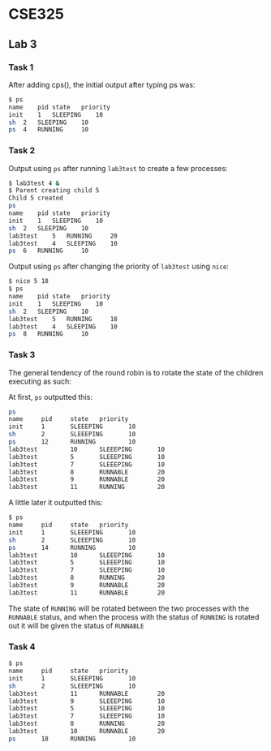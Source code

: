 # CSE325

## Lab 3

### Task 1
After adding cps(), the initial output after typing ps was:

```bash
$ ps
name	pid	state	priority
init	1	SLEEPING	10
sh	2	SLEEPING	10
ps	4	RUNNING		10
```

### Task 2
Output using `ps` after running `lab3test` to create a few processes:
 ```bash
$ lab3test 4 &
$ Parent creating child 5
Child 5 created
ps
name	pid	state	priority
init	1	SLEEPING	10
sh	2	SLEEPING	10
lab3test	5	RUNNING		20
lab3test	4	SLEEPING	10
ps	6	RUNNING		10
 ```

 Output using `ps` after changing the priority of `lab3test` using `nice`:
 ```bash
$ nice 5 18
$ ps
name	pid	state	priority
init	1	SLEEPING	10
sh	2	SLEEPING	10
lab3test	5	RUNNING		18
lab3test	4	SLEEPING	10
ps	8	RUNNING		10
 ```

### Task 3

The general tendency of the round robin is to rotate the state of the children executing as such:

At first, `ps` outputted this:

```bash
ps
name     pid     state   priority 
init     1       SLEEEPING       10 
sh       2       SLEEEPING       10 
ps       12      RUNNING         10 
lab3test         10      SLEEEPING       10 
lab3test         5       SLEEEPING       10 
lab3test         7       SLEEEPING       10 
lab3test         8       RUNNABLE        20 
lab3test         9       RUNNABLE        20 
lab3test         11      RUNNING         20
```

A little later it outputted this:

```bash
$ ps
name     pid     state   priority 
init     1       SLEEEPING       10 
sh       2       SLEEEPING       10 
ps       14      RUNNING         10 
lab3test         10      SLEEEPING       10 
lab3test         5       SLEEEPING       10 
lab3test         7       SLEEEPING       10 
lab3test         8       RUNNING         20 
lab3test         9       RUNNABLE        20 
lab3test         11      RUNNABLE        20 
```

The state of `RUNNING` will be rotated between the two processes with the `RUNNABLE` status, and when the process with the status of `RUNNING` is rotated out it will be given the status of `RUNNABLE`

### Task 4

```bash
$ ps
name     pid     state   priority 
init     1       SLEEEPING       10 
sh       2       SLEEEPING       10 
lab3test         11      RUNNABLE        20 
lab3test         9       SLEEEPING       10 
lab3test         5       SLEEEPING       10 
lab3test         7       SLEEEPING       10 
lab3test         8       RUNNING         20 
lab3test         10      RUNNABLE        20 
ps       18      RUNNING         10 
```
